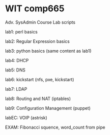 WIT comp665
=======


Adv. SysAdmin Course Lab scripts

lab1:   perl basics

lab2:   Regular Expression basics

lab3:   python basics (same content as lab1)

lab4:   DHCP

lab5:   DNS

lab6:   kickstart (nfs, pxe, kickstart)

lab7:   LDAP

lab8:   Routing and NAT (iptables)

lab9:   Configuration Management (puppet)

labEC:  VOIP (astrisk)

EXAM:   Fibonacci squence, word_count from pipe
